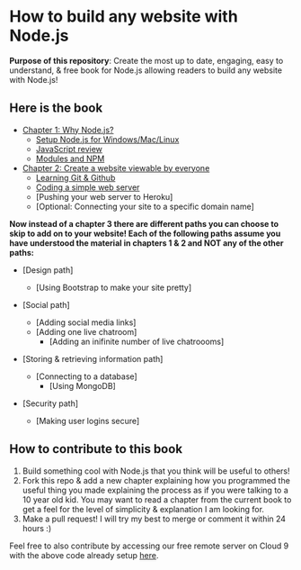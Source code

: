How to build any website with Node.js
=====================================

<b>Purpose of this repository</b>: Create the most up to date, engaging, 
easy to understand, & free book for Node.js allowing readers to build any 
website with Node.js! 

<h2>Here is the book</h2>

- [Chapter 1: Why Node.js?](./book/chapter1/Why_Node.js.md)
  + [Setup Node.js for Windows/Mac/Linux](./book/chapter1/Setup_Node.js.md)
  + [JavaScript review](./book/chapter1/Javascript_review.md)
  + [Modules and NPM](./book/chapter1/Modules_and_NPM.md)
- [Chapter 2: Create a website viewable by everyone](./book/chapter2/Website_viewable_by_everyone.md)
  + [Learning Git & Github](./book/chapter2/Git_and_Github.md)
  + [Coding a simple web server](./book/chapter2/Code_a_web_server.md)
  + [Pushing your web server to Heroku]
  + [Optional: Connecting your site to a specific domain name]

<b>Now instead of a chapter 3 there are different paths you can choose to skip 
to add on to your website! Each of the following paths assume you have 
understood the material in chapters 1 & 2 and NOT any of the other paths:</b>

- [Design path]
  + [Using Bootstrap to make your site pretty]

- [Social path]
  + [Adding social media links]
  + [Adding one live chatroom]
    - [Adding an inifinite number of live chatroooms]

- [Storing & retrieving information path]
  + [Connecting to a database]
    - [Using MongoDB]

- [Security path]
  + [Making user logins secure]

<h2>How to contribute to this book</h2>

1. Build something cool with Node.js that you think will be useful to others!
2. Fork this repo & add a new chapter explaining how you programmed the useful 
   thing you made explaining the process as if you were talking to a 10 year 
   old kid. You may want to read a chapter from the current book to get a feel 
   for the level of simplicity & explanation I am looking for.
3. Make a pull request! I will try my best to merge or comment it within 24 
   hours :)

Feel free to also contribute by accessing our free remote server on Cloud 9 
with the above code already setup 
[here](https://c9.io/quinnliu/howtobuildanywebsitewithnode_js).